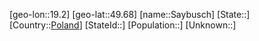 ﻿---
location: [49.68,19.2]
type: City
tags:
- geo/City


SpocWebEntityId: 33984
isDeleted: false
confidential: public

---
[geo-lon::19.2]
[geo-lat::49.68]
[name::Saybusch]
[State::]
[Country::[Poland](geo/Continent/Europe/Poland.md)]
[StateId::]
[Population::]
[Unknown::]

